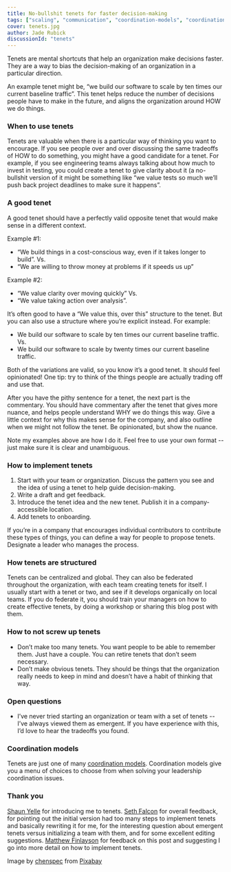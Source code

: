 ```yaml
---
title: No-bullshit tenets for faster decision-making
tags: ["scaling", "communication", "coordination-models", "coordination-models-centralized"]
cover: tenets.jpg
author: Jade Rubick
discussionId: "tenets"
---
```


<re-img src="tenets.jpg"></re-img>

Tenets are mental shortcuts that help an organization make decisions faster. They are a way to bias the decision-making of an organization in a particular direction. 

An example tenet might be, “we build our software to scale by ten times our current baseline traffic”. This tenet helps reduce the number of decisions people have to make in the future, and aligns the organization around HOW we do things.

### When to use tenets

Tenets are valuable when there is a particular way of thinking you want to encourage. If you see people over and over discussing the same tradeoffs of HOW to do something, you might have a good candidate for a tenet. For example, if you see engineering teams always talking about how much to invest in testing, you could create a tenet to give clarity about it (a no-bullshit version of it might be something like “we value tests so much we’ll push back project deadlines to make sure it happens”. 

### A good tenet

A good tenet should have a perfectly valid opposite tenet that would make sense in a different context. 

Example #1: 

* “We build things in a cost-conscious way, even if it takes longer to build”. Vs.
* “We are willing to throw money at problems if it speeds us up” 

Example #2:

* “We value clarity over moving quickly” Vs.
* “We value taking action over analysis”.

It’s often good to have a “We value this, over this” structure to the tenet. But you can also use a structure where you’re explicit instead. For example:

* We build our software to scale by ten times our current baseline traffic. Vs.
* We build our software to scale by twenty times our current baseline traffic. 

Both of the variations are valid, so you know it’s a good tenet. It should feel opinionated! One tip: try to think of the things people are actually trading off and use that.

After you have the pithy sentence for a tenet, the next part is the commentary. You should have commentary after the tenet that gives more nuance, and helps people understand WHY we do things this way. Give a little context for why this makes sense for the company, and also outline when we might not follow the tenet. Be opinionated, but show the nuance.

Note my examples above are how I do it. Feel free to use your own format -- just make sure it is clear and unambiguous. 

### How to implement tenets

1. Start with your team or organization. Discuss the pattern you see and the idea of using a tenet to help guide decision-making. 
2. Write a draft and get feedback.
3. Introduce the tenet idea and the new tenet. Publish it in a company-accessible location. 
4. Add tenets to onboarding.

If you’re in a company that encourages individual contributors to contribute these types of things, you can define a way for people to propose tenets. Designate a leader who manages the process.

### How tenets are structured

Tenets can be centralized and global. They can also be federated throughout the organization, with each team creating tenets for itself. I usually start with a tenet or two, and see if it develops organically on local teams. If you do federate it, you should train your managers on how to create effective tenets, by doing a workshop or sharing this blog post with them.

### How to not screw up tenets

* Don’t make too many tenets. You want people to be able to remember them. Just have a couple. You can retire tenets that don’t seem necessary.
* Don’t make obvious tenets. They should be things that the organization really needs to keep in mind and doesn’t have a habit of thinking that way.

### Open questions

* I’ve never tried starting an organization or team with a set of tenets -- I’ve always viewed them as emergent. If you have experience with this, I’d love to hear the tradeoffs you found. 

### Coordination models

Tenets are just one of many [coordination models](/coordination-models/). Coordination models give you a menu of choices to choose from when solving your leadership coordination issues. 

### Thank you

[Shaun Yelle](https://www.linkedin.com/in/shaunyelle/) for introducing me to tenets. [Seth Falcon](https://www.linkedin.com/in/sethfalcon/) for overall feedback, for pointing out the initial version had too many steps to implement tenets and basically rewriting it for me, for the interesting question about emergent tenets versus initializing a team with them, and for some excellent editing suggestions. [Matthew Finlayson](https://www.linkedin.com/in/matthewfinlayson1/) for feedback on this post and suggesting I go into more detail on how to implement tenets. 


Image by <a href="https://pixabay.com/users/chenspec-7784448/?utm_source=link-attribution&amp;utm_medium=referral&amp;utm_campaign=image&amp;utm_content=6293043">chenspec</a> from <a href="https://pixabay.com/?utm_source=link-attribution&amp;utm_medium=referral&amp;utm_campaign=image&amp;utm_content=6293043">Pixabay</a>